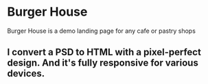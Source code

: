 # Burger House 
Burger House is a demo landing page for any cafe or pastry shops

## I convert a PSD to HTML with a pixel-perfect design. And it's fully responsive for various devices. 
